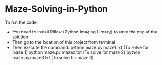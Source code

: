 # Maze-Solving-in-Python
To run the code:
* You need to install Pillow (Python Imaging Library) to save the png of the solution.
* Then go to the location of this project from terminal
* Then execute the command:
python maze.py maze1.txt (To solve for maze 1)
python maze.py maze2.txt (To solve for maze 2)
python maze.py maze3.txt (To solve for maze 3)
